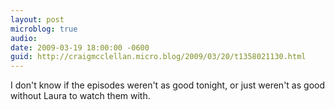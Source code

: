 ```yaml
---
layout: post
microblog: true
audio: 
date: 2009-03-19 18:00:00 -0600
guid: http://craigmcclellan.micro.blog/2009/03/20/t1358021130.html
---
```

I don't know if the episodes weren't as good tonight, or just weren't as good without Laura to watch them with.
